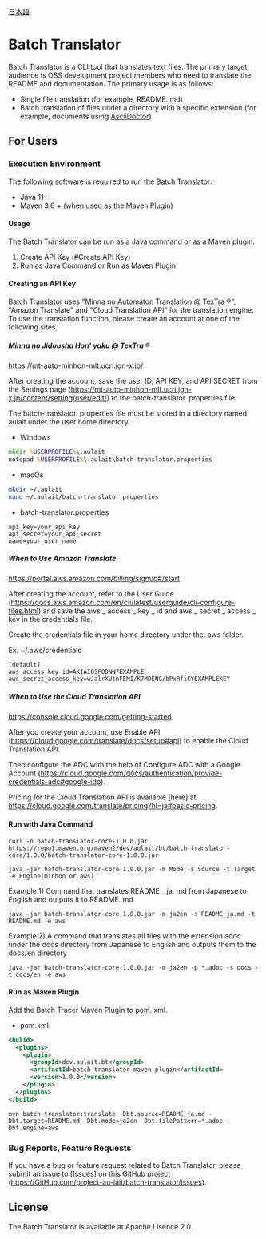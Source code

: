 [日本語](README_ja.md)

# Batch Translator

Batch Translator is a CLI tool that translates text files.
The primary target audience is OSS development project members who need to translate the README and documentation.
The primary usage is as follows:

- Single file translation (for example, README. md)
- Batch translation of files under a directory with a specific extension (for example, documents using [AsciiDoctor](https://AsciiDoctor.org/))

## For Users

### Execution Environment

The following software is required to run the Batch Translator:

- Java 11+
- Maven 3.6 + (when used as the Maven Plugin)

#### Usage

The Batch Translator can be run as a Java command or as a Maven plugin.

1.  Create API Key (#Create API Key)
1.  Run as Java Command or Run as Maven Plugin

#### Creating an API Key

Batch Translator uses "Minna no Automaton Translation @ TexTra ®", "Amazon Translate" and "Cloud Translation API" for the translation engine. To use the translation function, please create an account at one of the following sites.

##### Minna no Jidousha Hon' yaku @ TexTra ®

https://mt-auto-minhon-mlt.ucri.jgn-x.jp/

After creating the account, save the user ID, API KEY, and API SECRET from the Settings page (https://mt-auto-minhon-mlt.ucri.jgn-x.jp/content/setting/user/edit/) to the batch-translator. properties file.

The batch-translator. properties file must be stored in a directory named. aulait under the user home directory.

- Windows

```bat
mkdir %USERPROFILE%\.aulait
notepad %USERPROFILE%\.aulait\batch-translator.properties
```

- macOs

```sh
mkdir ~/.aulait
nano ~/.aulait/batch-translator.properties
```

- batch-translator.properties

```properties
api_key=your_api_key
api_secret=your_api_secret
name=your_user_name
```

##### When to Use Amazon Translate

https://portal.aws.amazon.com/billing/signup#/start

After creating the account, refer to the User Guide (https://docs.aws.amazon.com/en/cli/latest/userguide/cli-configure-files.html) and save the aws _ access _ key _ id and aws _ secret _ access _ key in the credentials file.

Create the credentials file in your home directory under the. aws folder.

Ex. ~/.aws/credentials
```properties
[default]
aws_access_key_id=AKIAIOSFODNN7EXAMPLE
aws_secret_access_key=wJalrXUtnFEMI/K7MDENG/bPxRfiCYEXAMPLEKEY
```

##### When to Use the Cloud Translation API

https://console.cloud.google.com/getting-started

After you create your account, use Enable API (https://cloud.google.com/translate/docs/setup#api) to enable the Cloud Translation API.

Then configure the ADC with the help of Configure ADC with a Google Account (https://cloud.google.com/docs/authentication/provide-credentials-adc#google-idp).

Pricing for the Cloud Translation API is available [here] at https://cloud.google.com/translate/pricing?hl=ja#basic-pricing.

#### Run with Java Command

```
curl -o batch-translator-core-1.0.0.jar https://repo1.maven.org/maven2/dev/aulait/bt/batch-translator-core/1.0.0/batch-translator-core-1.0.0.jar

java -jar batch-translator-core-1.0.0.jar -m Mode -s Source -t Target -e Engine(minhon or aws)
```

Example 1) Command that translates README _ ja. md from Japanese to English and outputs it to README. md

```
java -jar batch-translator-core-1.0.0.jar -m ja2en -s README_ja.md -t README.md -e aws
```

Example 2) A command that translates all files with the extension adoc under the docs directory from Japanese to English and outputs them to the docs/en directory

```
java -jar batch-translator-core-1.0.0.jar -m ja2en -p *.adoc -s docs -t docs/en -e aws
```

#### Run as Maven Plugin

Add the Batch Tracer Maven Plugin to pom. xml.

- pom.xml

```xml
<bulid>
  <plugins>
    <plugin>
      <groupId>dev.aulait.bt</groupId>
      <artifactId>batch-translator-maven-plugin</artifactId>
      <version>1.0.0</version>
    </plugin>
  </plugins>
</build>
```

```
mvn batch-translator:translate -Dbt.source=README_ja.md -Dbt.target=README.md -Dbt.mode=ja2en -Dbt.filePattern=*.adoc -Dbt.engine=aws
```

### Bug Reports, Feature Requests

If you have a bug or feature request related to Batch Translator, please submit an issue to [Issues] on this GitHub project (https://GitHub.com/project-au-lait/batch-translator/issues).

## License

The Batch Translator is available at Apache Lisence 2.0.